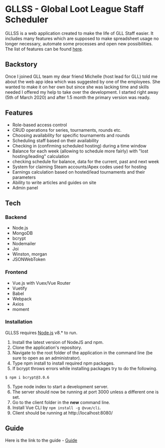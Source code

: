 # GLLSS - Global Loot League Staff Scheduler

GLLSS is a web application created to make the life of GLL Staff easier.
It includes many features which are supposed to make spreadsheet usage no longer necessary, automate some processes and open new possibilities.
The list of features can be found [here](#features).

## Backstory
Once I joined GLL team my dear friend Michelle (host lead for GLL) told me about the web app idea which was suggested by one of the employees. She wanted to make it on her own but since she was lacking time and skills needed I offered my help to take over the development. I started right away (5th of March 2020) and after 1.5 month the primary version was ready.

## Features
 - Role-based access control
 - CRUD operations for series, tournaments, rounds etc.
 - Choosing availability for specific tournaments and rounds
 - Scheduling staff based on their availability
 - Checking in (confirming scheduled hosting) during a time window
 - Balance for each week (allowing to schedule more fairly) with "lost hosting/leading" calculation
 - checking schedule for balance, data for the current, past and next week
 - System for claiming Steam accounts/Apex codes used for hosting
 - Earnings calculation based on hosted/lead tournaments and their parameters
 - Ability to write articles and guides on site
 - Admin panel
 
## Tech
### Backend
  - Node.js
  - MongoDB
  - bcrypt
  - Nodemailer
  - Joi
  - Winston, morgan
  - JSONWebToken

### Frontend
  - Vue.js with Vuex/Vue Router
  - Vuetify
  - Babel
  - Webpack
  - Axios
  - moment

### Installation

GLLSS requires [Node.js](https://nodejs.org/) v8.\* to run.

1. Install the latest version of NodeJS and npm.
2. Clone the application's repository.
3. Navigate to the root folder of the application in the command line (be sure to open as an administrator).
4. Type npm install to install required npm packages.
5. If bcrypt throws errors while installing packages try to do the following.

```
$ npm i bcrypt@3.0.6
```

5. Type node index to start a development server.
6. The server should now be running at port 3000 unless a different one is set.
7. Go to the client folder in the **new** command line.
8. Install Vue CLI by `npm install -g @vue/cli`.
9. Client should be running at http://localhost:8080/

## Guide
Here is the link to the guide - [Guide](GUIDE.md)